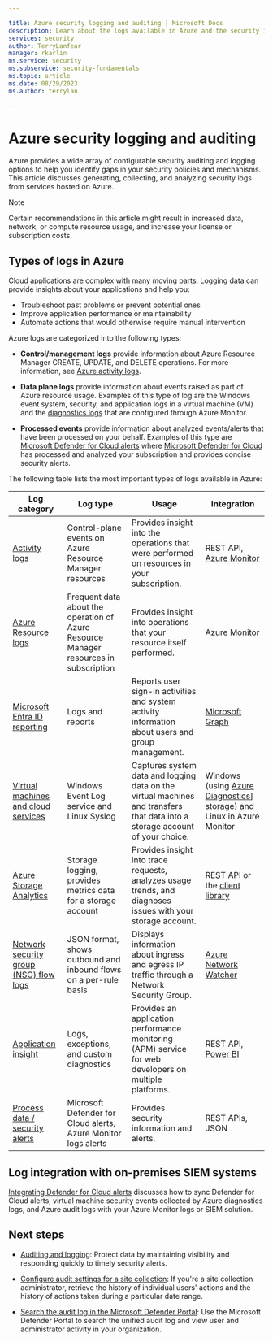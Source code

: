```yaml
---

title: Azure security logging and auditing | Microsoft Docs
description: Learn about the logs available in Azure and the security insights you can gain.
services: security
author: TerryLanfear
manager: rkarlin
ms.service: security
ms.subservice: security-fundamentals
ms.topic: article
ms.date: 08/29/2023
ms.author: terrylan

---
```

# Azure security logging and auditing

Azure provides a wide array of configurable security auditing and logging options to help you identify gaps in your security policies and mechanisms. This article discusses generating, collecting, and analyzing security logs from services hosted on Azure.

> [!Note]
> Certain recommendations in this article might result in increased data, network, or compute resource usage, and increase your license or subscription costs.

## Types of logs in Azure

Cloud applications are complex with many moving parts. Logging data can provide insights about your applications and help you:

- Troubleshoot past problems or prevent potential ones
- Improve application performance or maintainability
- Automate actions that would otherwise require manual intervention

Azure logs are categorized into the following types:
* **Control/management logs** provide information about Azure Resource Manager CREATE, UPDATE, and DELETE operations. For more information, see [Azure activity logs](/azure/azure-monitor/essentials/platform-logs-overview).

* **Data plane logs** provide information about events raised as part of Azure resource usage. Examples of this type of log are the Windows event system, security, and application logs in a virtual machine (VM) and the [diagnostics logs](/azure/azure-monitor/essentials/platform-logs-overview) that are configured through Azure Monitor.

* **Processed events** provide information about analyzed events/alerts that have been processed on your behalf. Examples of this type are [Microsoft Defender for Cloud alerts](../../security-center/security-center-managing-and-responding-alerts.md) where [Microsoft Defender for Cloud](../../security-center/security-center-introduction.md) has processed and analyzed your subscription and provides concise security alerts.

The following table lists the most important types of logs available in Azure:

| Log category | Log type | Usage | Integration |
| ------------ | -------- | ------ | ----------- |
|[Activity logs](/azure/azure-monitor/essentials/platform-logs-overview)|Control-plane events on Azure Resource Manager resources|	Provides insight into the operations that were performed on resources in your subscription.|	REST API, [Azure Monitor](/azure/azure-monitor/essentials/platform-logs-overview)|
|[Azure Resource logs](/azure/azure-monitor/essentials/platform-logs-overview)|Frequent data about the operation of Azure Resource Manager resources in subscription|	Provides insight into operations that your resource itself performed.| Azure Monitor|
|[Microsoft Entra ID reporting](../../active-directory/reports-monitoring/overview-reports.md)|Logs and reports | Reports user sign-in activities and system activity information about users and group management.|[Microsoft Graph](/graph/overview)|
|[Virtual machines and cloud services](/azure/azure-monitor/vm/monitor-virtual-machine)|Windows Event Log service and Linux Syslog|	Captures system data and logging data on the virtual machines and transfers that data into a storage account of your choice.|	Windows (using [Azure Diagnostics](/azure/azure-monitor/agents/diagnostics-extension-overview)] storage) and Linux in Azure Monitor|
|[Azure Storage Analytics](/rest/api/storageservices/fileservices/storage-analytics)|Storage logging, provides metrics data for a storage account|Provides insight into trace requests, analyzes usage trends, and diagnoses issues with your storage account.|	REST API or the [client library](/dotnet/api/overview/azure/storage)|
|[Network security group (NSG) flow logs](../../network-watcher/network-watcher-nsg-flow-logging-overview.md)|JSON format, shows outbound and inbound flows on a per-rule basis|Displays information about ingress and egress IP traffic through a Network Security Group.|[Azure Network Watcher](../../network-watcher/network-watcher-monitoring-overview.md)|
|[Application insight](/azure/azure-monitor/app/app-insights-overview)|Logs, exceptions, and custom diagnostics|	Provides an application performance monitoring (APM) service for web developers on multiple platforms.|	REST API, [Power BI](https://powerbi.microsoft.com/documentation/powerbi-azure-and-power-bi/)|
|[Process data / security alerts](../../security-center/security-center-introduction.md)|	Microsoft Defender for Cloud alerts, Azure Monitor logs alerts|	Provides security information and alerts.| 	REST APIs, JSON|

## Log integration with on-premises SIEM systems
[Integrating Defender for Cloud alerts](../../security-center/security-center-partner-integration.md) discusses how to sync Defender for Cloud alerts, virtual machine security events collected by Azure diagnostics logs, and Azure audit logs with your Azure Monitor logs or SIEM solution.

## Next steps

- [Auditing and logging](management-monitoring-overview.md): Protect data by maintaining visibility and responding quickly to timely security alerts.

- [Configure audit settings for a site collection](https://support.office.com/article/Configure-audit-settings-for-a-site-collection-A9920C97-38C0-44F2-8BCB-4CF1E2AE22D2?ui=&rs=&ad=US): If you're a site collection administrator, retrieve the history of individual users' actions and the history of actions taken during a particular date range.

- [Search the audit log in the Microsoft Defender Portal](/microsoft-365/compliance/search-the-audit-log-in-security-and-compliance): Use the Microsoft Defender Portal to search the unified audit log and view user and administrator activity in your organization.
